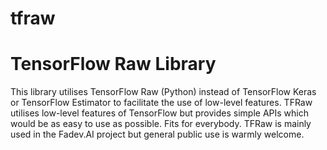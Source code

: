 # tfraw
# TensorFlow Raw Library

This library utilises TensorFlow Raw (Python) instead of TensorFlow Keras or TensorFlow Estimator to facilitate the use of low-level features. TFRaw utilises low-level features of TensorFlow but provides simple APIs which would be as easy to use as possible. Fits for everybody. TFRaw is mainly used in the Fadev.AI project but general public use is warmly welcome.
